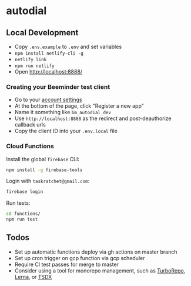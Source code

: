 # autodial

## Local Development

- Copy `.env.example` to `.env` and set variables
- `npm install netlify-cli -g`
- `netlify link`
- `npm run netlify`
- Open <http://localhost:8888/>

### Creating your Beeminder test client

- Go to your [account settings](https://www.beeminder.com/settings/account)
- At the bottom of the page, click "Register a new app"
- Name it something like `bm_autodial_dev`
- Use `http://localhost:8888` as the redirect and post-deauthorize callback urls
- Copy the client ID into your `.env.local` file

### Cloud Functions

Install the global `firebase` CLI:

```bash
npm install -g firebase-tools
```

Login with `taskratchet@gmail.com`:

```bash
firebase login
```

Run tests:

```bash
cd functions/
npm run test
```

## Todos

- Set up automatic functions deploy via gh actions on master branch
- Set up cron trigger on gcp function via gcp scheduler
- Require CI test passes for merge to master
- Consider using a tool for monorepo management, such as [TurboRepo][1], [Lerna][2], or [TSDX][3]

[1]: https://turborepo.org/
[2]: https://lerna.js.org/
[3]: https://github.com/jaredpalmer/tsdx
